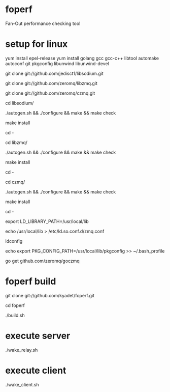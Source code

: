 # foperf
Fan-Out performance checking tool

# setup for linux
yum install epel-release
yum install golang gcc gcc-c++ libtool automake autoconf git pkgconfig libunwind libunwind-devel

git clone git://github.com/jedisct1/libsodium.git

git clone git://github.com/zeromq/libzmq.git

git clone git://github.com/zeromq/czmq.git

cd libsodium/

./autogen.sh && ./configure && make && make check

make install

cd -

cd libzmq/

./autogen.sh && ./configure && make && make check

make install

cd -

cd czmq/

./autogen.sh && ./configure && make && make check

make install

cd -

export LD_LIBRARY_PATH=/usr/local/lib

echo /usr/local/lib > /etc/ld.so.conf.d/zmq.conf

ldconfig

echo export PKG_CONFIG_PATH=/usr/local/lib/pkgconfig >> ~/.bash_profile 

go get github.com/zeromq/goczmq

# foperf build
git clone git://github.com/kyadet/foperf.git

cd foperf

./build.sh

# execute server
./wake_relay.sh

# execute client
./wake_client.sh
